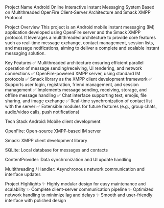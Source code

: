 Project Name
Android Online Interactive Instant Messaging System Based on Multithreaded OpenFire Client-Server Architecture and Smack XMPP Protocol

Project Overview
This project is an Android mobile instant messaging (IM) application developed using OpenFire server and the Smack XMPP protocol. It leverages a multithreaded architecture to provide core features such as real-time message exchange, contact management, session lists, and message notifications, aiming to deliver a complete and scalable instant messaging solution.

Key Features
✅ Multithreaded architecture ensuring efficient parallel operation of message sending/receiving, UI rendering, and network connections
✅ OpenFire-powered XMPP server, using standard IM protocols
✅ Smack library as the XMPP client development framework
✅ Supports user login, registration, friend management, and session management
✅ Implements message sending, receiving, storage, and offline message handling
✅ Chat interface supporting text, emojis, file sharing, and image exchange
✅ Real-time synchronization of contact list with the server
✅ Extensible modules for future features (e.g., group chats, audio/video calls, push notifications)

Tech Stack
Android: Mobile client development

OpenFire: Open-source XMPP-based IM server

Smack: XMPP client development library

SQLite: Local database for messages and contacts

ContentProvider: Data synchronization and UI update handling

Multithreading / Handler: Asynchronous network communication and interface updates

Project Highlights
✨ Highly modular design for easy maintenance and scalability
✨ Complete client-server communication pipeline
✨ Optimized network handling to minimize lag and delays
✨ Smooth and user-friendly interface with polished design
